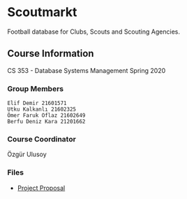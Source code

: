 # Scoutmarkt

Football database for Clubs, Scouts and Scouting Agencies. 

## Course Information

CS 353 - Database Systems Management Spring 2020

### Group Members
```
Elif Demir 21601571
Utku Kalkanlı 21602325
Ömer Faruk Oflaz 21602649	
Berfu Deniz Kara 21201662	
```

### Course Coordinator

Özgür Ulusoy


### Files
* [Project Proposal](https://github.com/utkukalkanli319/Scoutmarkt/blob/master/CS353%20Proposal.pdf)
